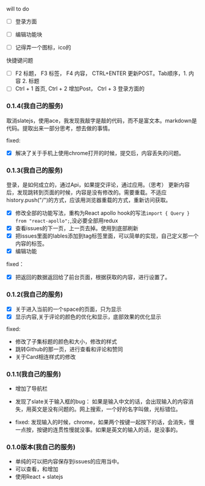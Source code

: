 will to do

- [ ] 登录方面
- [ ] 编辑功能块

- [ ] 记得弄一个图标，ico的

快捷键问题

- [ ] F2 标题， F3 标签， F4 内容， CTRL+ENTER 更新POST。Tab顺序，1. 内容 2. 标题
- [ ] Ctrl + 1 首页, Ctrl + 2 增加Post， Ctrl + 3 登录方面的 

### 0.1.4(我自己的服务)

取消slatejs，使用ace，我发现我敲字是敲的代码，而不是富文本。markdown是代码。提取出来一部分思考，想去做的事情。

fixed:

- [x] 解决了关于手机上使用chrome打开的时候，提交后，内容丢失的问题。

### 0.1.3(我自己的服务)

登录，是如何成立的，通过Api，如果提交评论，通过应用。（思考）
更新内容后，发现跳转到页面的时候，内容是没有修改的。需要重载。不适应history.push("/")的方式，应该用浏览器重载的方式，重新访问获取。

- [x] 修改全部的功能写法，重构为React apollo hook的写法`import { Query } from "react-apollo";`,没必要全部用redux
- [x] 查看issues的下一页，上一页去掉。使用到底部刷新
- [x] 把issues里面的lables添加到tag标签里面，可以简单的实现，自己定义那一个内容的标签。
- [x] 编辑功能

fixed：  

- [x] 把返回的数据返回给了前台页面，根据获取的内容，进行设置了。
  
### 0.1.2(我自己的服务)

- [x] 关于进入当前的一个space的页面，只为显示
- [x] 显示内容,关于评论的颜色的优化和显示，底部效果的优化显示

fixed:

- 修改了子集标题的颜色和大小，修改的样式
- 跳转Github的那一页，进行查看和评论和赞同
- 关于Card相连样式的修改

### 0.1.1(我自己的服务)

- 增加了导航栏
- 发现了slate关于输入框的bug： 如果是输入中文的话，会出现输入的内容消失，用英文是没有问题的。网上搜索，一个好的名字叫做，光标错位。

- fixed: 发现输入的时候，chrome，如果两个按键一起按下的话，会消失，慢一点按，按键的连贯性慢就没事。如果是英文的输入的话，是没事的。

### 0.1.0版本(我自己的服务)

- 单纯的可以把内容保存到issues的应用当中。
- 可以查看，和增加
- 使用React + slatejs